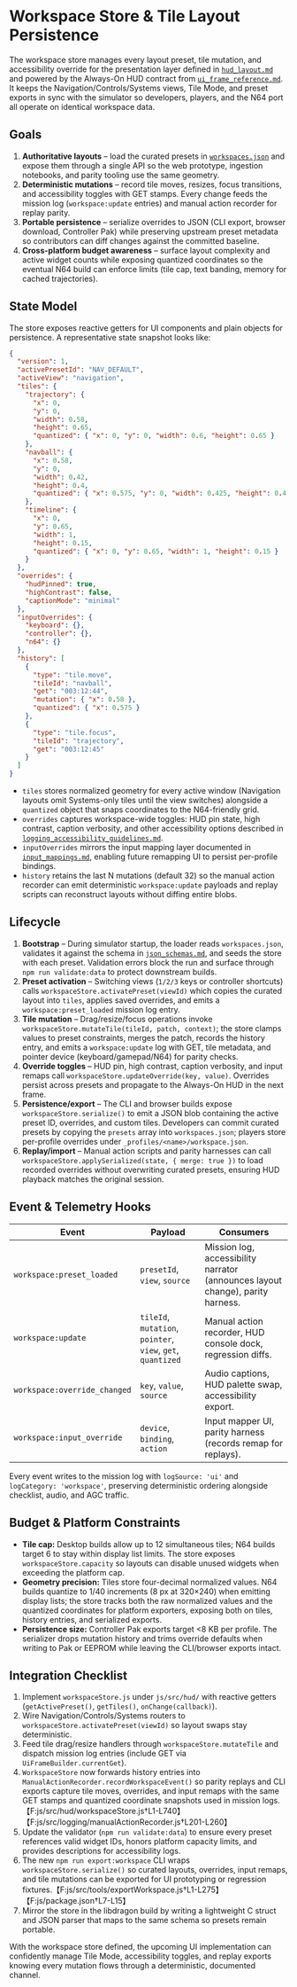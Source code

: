 # Workspace Store & Tile Layout Persistence

The workspace store manages every layout preset, tile mutation, and
accessibility override for the presentation layer defined in
[`hud_layout.md`](hud_layout.md) and powered by the Always-On HUD
contract from [`ui_frame_reference.md`](ui_frame_reference.md). It keeps
the Navigation/Controls/Systems views, Tile Mode, and preset exports in
sync with the simulator so developers, players, and the N64 port all
operate on identical workspace data.

## Goals

1. **Authoritative layouts** – load the curated presets in
   [`workspaces.json`](workspaces.json) and expose them through a single
   API so the web prototype, ingestion notebooks, and parity tooling use
   the same geometry.
2. **Deterministic mutations** – record tile moves, resizes, focus
   transitions, and accessibility toggles with GET stamps. Every change
   feeds the mission log (`workspace:update` entries) and manual action
   recorder for replay parity.
3. **Portable persistence** – serialize overrides to JSON (CLI export,
   browser download, Controller Pak) while preserving upstream preset
   metadata so contributors can diff changes against the committed
   baseline.
4. **Cross-platform budget awareness** – surface layout complexity and
   active widget counts while exposing quantized coordinates so the
   eventual N64 build can enforce limits (tile cap, text banding, memory
   for cached trajectories).

## State Model

The store exposes reactive getters for UI components and plain objects
for persistence. A representative state snapshot looks like:

```json
{
  "version": 1,
  "activePresetId": "NAV_DEFAULT",
  "activeView": "navigation",
  "tiles": {
    "trajectory": {
      "x": 0,
      "y": 0,
      "width": 0.58,
      "height": 0.65,
      "quantized": { "x": 0, "y": 0, "width": 0.6, "height": 0.65 }
    },
    "navball": {
      "x": 0.58,
      "y": 0,
      "width": 0.42,
      "height": 0.4,
      "quantized": { "x": 0.575, "y": 0, "width": 0.425, "height": 0.4 }
    },
    "timeline": {
      "x": 0,
      "y": 0.65,
      "width": 1,
      "height": 0.15,
      "quantized": { "x": 0, "y": 0.65, "width": 1, "height": 0.15 }
    }
  },
  "overrides": {
    "hudPinned": true,
    "highContrast": false,
    "captionMode": "minimal"
  },
  "inputOverrides": {
    "keyboard": {},
    "controller": {},
    "n64": {}
  },
  "history": [
    {
      "type": "tile.move",
      "tileId": "navball",
      "get": "003:12:44",
      "mutation": { "x": 0.58 },
      "quantized": { "x": 0.575 }
    },
    {
      "type": "tile.focus",
      "tileId": "trajectory",
      "get": "003:12:45"
    }
  ]
}
```

- `tiles` stores normalized geometry for every active window (Navigation
  layouts omit Systems-only tiles until the view switches) alongside a
  `quantized` object that snaps coordinates to the N64-friendly grid.
- `overrides` captures workspace-wide toggles: HUD pin state, high
  contrast, caption verbosity, and other accessibility options described
  in [`logging_accessibility_guidelines.md`](logging_accessibility_guidelines.md).
- `inputOverrides` mirrors the input mapping layer documented in
  [`input_mappings.md`](input_mappings.md), enabling future remapping UI
  to persist per-profile bindings.
- `history` retains the last N mutations (default 32) so the manual
  action recorder can emit deterministic `workspace:update` payloads and
  replay scripts can reconstruct layouts without diffing entire blobs.

## Lifecycle

1. **Bootstrap** – During simulator startup, the loader reads
   `workspaces.json`, validates it against the schema in
   [`json_schemas.md`](json_schemas.md), and seeds the store with each
   preset. Validation errors block the run and surface through
   `npm run validate:data` to protect downstream builds.
2. **Preset activation** – Switching views (`1/2/3` keys or controller
   shortcuts) calls `workspaceStore.activatePreset(viewId)` which copies
   the curated layout into `tiles`, applies saved overrides, and emits a
   `workspace:preset_loaded` mission log entry.
3. **Tile mutation** – Drag/resize/focus operations invoke
   `workspaceStore.mutateTile(tileId, patch, context)`; the store clamps
   values to preset constraints, merges the patch, records the history
   entry, and emits a `workspace:update` log with GET, tile metadata, and
   pointer device (keyboard/gamepad/N64) for parity checks.
4. **Override toggles** – HUD pin, high contrast, caption verbosity, and
   input remaps call `workspaceStore.updateOverride(key, value)`.
   Overrides persist across presets and propagate to the Always-On HUD in
   the next frame.
5. **Persistence/export** – The CLI and browser builds expose
   `workspaceStore.serialize()` to emit a JSON blob containing the active
   preset ID, overrides, and custom tiles. Developers can commit curated
   presets by copying the `presets` array into `workspaces.json`; players
   store per-profile overrides under `_profiles/<name>/workspace.json`.
6. **Replay/import** – Manual action scripts and parity harnesses can
   call `workspaceStore.applySerialized(state, { merge: true })` to load
   recorded overrides without overwriting curated presets, ensuring HUD
   playback matches the original session.

## Event & Telemetry Hooks

| Event | Payload | Consumers |
| --- | --- | --- |
| `workspace:preset_loaded` | `presetId`, `view`, `source` | Mission log, accessibility narrator (announces layout change), parity harness. |
| `workspace:update` | `tileId`, `mutation`, `pointer`, `view`, `get`, `quantized` | Manual action recorder, HUD console dock, regression diffs. |
| `workspace:override_changed` | `key`, `value`, `source` | Audio captions, HUD palette swap, accessibility export. |
| `workspace:input_override` | `device`, `binding`, `action` | Input mapper UI, parity harness (records remap for replays). |

Every event writes to the mission log with `logSource: 'ui'` and
`logCategory: 'workspace'`, preserving deterministic ordering alongside
checklist, audio, and AGC traffic.

## Budget & Platform Constraints

- **Tile cap:** Desktop builds allow up to 12 simultaneous tiles; N64
  builds target 6 to stay within display list limits. The store exposes
  `workspaceStore.capacity` so layouts can disable unused widgets when
  exceeding the platform cap.
- **Geometry precision:** Tiles store four-decimal normalized values.
  N64 builds quantize to 1/40 increments (8 px at 320×240) when emitting
  display lists; the store tracks both the raw normalized values and the
  quantized coordinates for platform exporters, exposing both on tiles,
  history entries, and serialized exports.
- **Persistence size:** Controller Pak exports target <8 KB per profile.
  The serializer drops mutation history and trims override defaults when
  writing to Pak or EEPROM while leaving the CLI/browser exports intact.

## Integration Checklist

1. Implement `workspaceStore.js` under `js/src/hud/` with reactive
   getters (`getActivePreset()`, `getTiles()`, `onChange(callback)`).
2. Wire Navigation/Controls/Systems routers to
   `workspaceStore.activatePreset(viewId)` so layout swaps stay
   deterministic.
3. Feed tile drag/resize handlers through `workspaceStore.mutateTile`
   and dispatch mission log entries (include GET via
   `UiFrameBuilder.currentGet`).
4. `WorkspaceStore` now forwards history entries into
   `ManualActionRecorder.recordWorkspaceEvent()` so parity replays and CLI
   exports capture tile moves, overrides, and input remaps with the same
   GET stamps and quantized coordinate snapshots used in mission
   logs.【F:js/src/hud/workspaceStore.js†L1-L740】【F:js/src/logging/manualActionRecorder.js†L201-L260】
5. Update the validator (`npm run validate:data`) to ensure every preset
   references valid widget IDs, honors platform capacity limits, and
   provides descriptions for accessibility logs.
6. The new `npm run export:workspace` CLI wraps
   `workspaceStore.serialize()` so curated layouts, overrides, input
   remaps, and tile mutations can be exported for UI prototyping or
   regression fixtures.【F:js/src/tools/exportWorkspace.js†L1-L275】【F:js/package.json†L7-L15】
7. Mirror the store in the libdragon build by writing a lightweight C
   struct and JSON parser that maps to the same schema so presets remain
   portable.

With the workspace store defined, the upcoming UI implementation can
confidently manage Tile Mode, accessibility toggles, and replay exports
knowing every mutation flows through a deterministic, documented channel.
